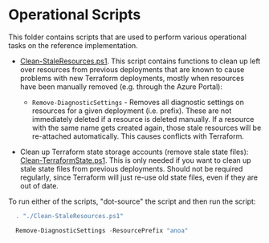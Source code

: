 # Operational Scripts

This folder contains scripts that are used to perform various operational tasks on the reference implementation.

- [Clean-StaleResources.ps1](./Clean-StaleResources.ps1). This script contains functions to clean up left over resources from previous deployments that are known to cause problems with new Terraform deployments, mostly when resources have been manually removed (e.g. through the Azure Portal):
  - `Remove-DiagnosticSettings` - Removes all diagnostic settings on resources for a given deployment (i.e. prefix). These are not immediately deleted if a resource is deleted manually. If a resource with the same name gets created again, those stale resources will be re-attached automatically. This causes conflicts with Terraform.

- Clean up Terraform state storage accounts (remove stale state files): [Clean-TerraformState.ps1](./Clean-TerraformState.ps1). This is only needed if you want to clean up stale state files from previous deployments. Should not be required regularly, since Terraform will just re-use old state files, even if they are out of date.

To run either of the scripts, "dot-source" the script and then run the script:

```powershell
  . "./Clean-StaleResources.ps1"

  Remove-DiagnosticSettings -ResourcePrefix "anoa"
```